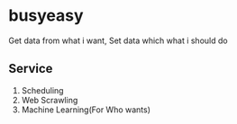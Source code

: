 # busyeasy
Get data from what i want, Set data which what i should do

## Service
1. Scheduling
2. Web Scrawling
3. Machine Learning(For Who wants)